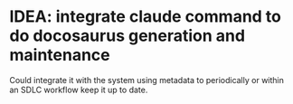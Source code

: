 # IDEA: integrate claude command to do docosaurus generation and maintenance

Could integrate it with the system using metadata to periodically or within an SDLC workflow keep it up to date.
